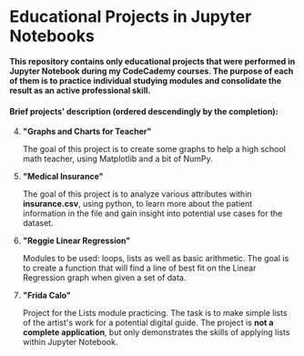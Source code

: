 # Educational Projects in Jupyter Notebooks
**This repository contains only educational projects that were performed in Jupyter Notebook during my CodeCademy courses. The purpose of each of them is to practice individual studying modules and consolidate the result as an active professional skill.** 

#### Brief projects' description (ordered descendingly by the completion):

4. **"Graphs and Charts for Teacher"**

    The goal of this project is to create some graphs to help a high school math teacher, using Matplotlib and a bit of NumPy.
    
3. **"Medical Insurance"**

    The goal of this project is to analyze various attributes within **insurance.csv**, using python, to learn more about the patient information in the file and gain insight into potential use cases for the dataset.   
    
    
2. **"Reggie Linear Regression"**

    Modules to be used: loops, lists as well as basic arithmetic. The goal is to create a function that will find a line of best fit on the Linear Regression graph when given a set of data.
    

1. **"Frida Calo"**
    
    Project for the Lists module practicing. The task is to make simple lists of the artist's work for a potential digital guide. The project is __not a complete application__, but only demonstrates the skills of applying lists within Jupyter Notebook. 
    
    



